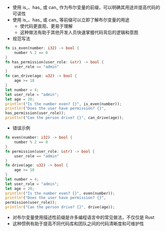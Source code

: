 + 使用 is_、has_ 或 can_ 作为布尔变量的前缀，可以明确其用途并提高代码的可读性
+ 使用 is_、has_ 或 can_ 等前缀可以立即了解布尔变量的用途
  + 使代码更直观、更易于理解
  + 这种做法有助于其他开发人员快速掌握代码背后的逻辑和意图
+ 规范写法
```rust
fn is_even(number: i32) -> bool {
    number % 2 == 0
}
fn has_permission(user_role: &str) -> bool {
    user_role == "admin"
}
fn can_drive(age: u32) -> bool {
    age >= 18
}
let number = 4;
let user_role = "admin";
let age = 20;
println!("Is the number even? {}", is_even(number));
println!("Does the user have permission? {}",
has_permission(user_role));
println!("Can the person drive? {}", can_drive(age));
```
+ 错误示例
```rust
fn even(number: i32) -> bool {
    number % 2 == 0
}
fn permission(user_role: &str) -> bool {
    user_role == "admin"
}
fn drive(age: u32) -> bool {
    age >= 18
}
let number = 4;
let user_role = "admin";
let age = 20;
println!("Is the number even? {}", even(number));
println!("Does the user have permission? {}",
permission(user_role));
println!("Can the person drive? {}", drive(age));
```
+ 对布尔变量使用描述性前缀是许多编程语言中的常见做法，不仅仅是 Rust
+ 这种惯例有助于提高不同代码库和团队之间的代码清晰度和可维护性
